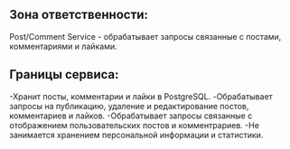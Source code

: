 ## Зона ответственности:

Post/Comment Service - обрабатывает запросы связанные с постами, комментариями и лайками.

## Границы сервиса:

-Хранит посты, комментарии и лайки в PostgreSQL.
-Обрабатывает запросы на публикацию, удаление и редактирование постов, комментариев и лайков.
-Обрабатывает запросы связанные с отображением пользовательских постов и комментрариев.
-Не занимается хранением персональной информации и статистики.

